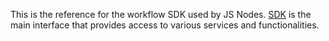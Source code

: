 This is the reference for the workflow SDK used by JS Nodes.
[SDK](type-aliases/SDK.md) is the main interface that provides access to various services and functionalities.
